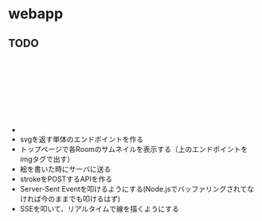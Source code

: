 # webapp

## TODO

* <svg>をCanvas.jsxから切り出しす
* svgを返す単体のエンドポイントを作る
* トップページで各Roomのサムネイルを表示する（上のエンドポイントをimgタグで出す）
* 絵を書いた時にサーバに送る
* strokeをPOSTするAPIを作る
* Server-Sent Eventを叩けるようにする(Node.jsでバッファリングされてなければ今のままでも叩けるはず)
* SSEを叩いて、リアルタイムで線を描くようにする

